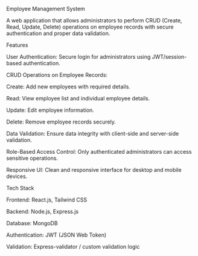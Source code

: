Employee Management System

A web application that allows administrators to perform CRUD (Create, Read, Update, Delete) operations on employee records with secure authentication and proper data validation.

Features

User Authentication: Secure login for administrators using JWT/session-based authentication.

CRUD Operations on Employee Records:

Create: Add new employees with required details.

Read: View employee list and individual employee details.

Update: Edit employee information.

Delete: Remove employee records securely.

Data Validation: Ensure data integrity with client-side and server-side validation.

Role-Based Access Control: Only authenticated administrators can access sensitive operations.

Responsive UI: Clean and responsive interface for desktop and mobile devices.

Tech Stack

Frontend: React.js, Tailwind CSS

Backend: Node.js, Express.js

Database: MongoDB

Authentication: JWT (JSON Web Token)

Validation: Express-validator / custom validation logic
